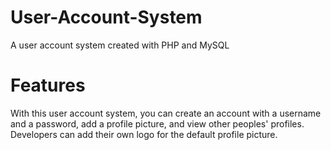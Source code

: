 # User-Account-System
A user account system created with PHP and MySQL
# Features
With this user account system, you can create an account with a username and a password, add a profile picture, and view other peoples' profiles. Developers can add their own logo for the default profile picture.
